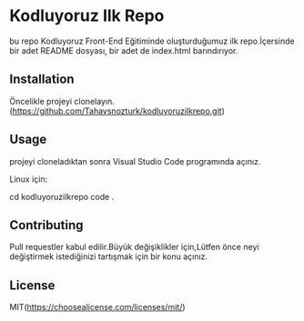 # Kodluyoruz Ilk Repo

bu repo Kodluyoruz Front-End Eğitiminde oluşturduğumuz ilk repo.İçersinde bir adet
README dosyası, bir adet de index.html barındırıyor.


## Installation

Öncelikle projeyi clonelayın.(https://github.com/Tahaysnozturk/kodluyoruzilkrepo.git)


## Usage

projeyi cloneladıktan sonra Visual Studio Code programında açınız.


Linux için:

cd kodluyoruzilkrepo
code .


## Contributing

Pull requestler kabul edilir.Büyük değişiklikler için,Lütfen önce neyi değiştirmek
istediğinizi tartışmak için bir konu açınız.


## License

MIT(https://choosealicense.com/licenses/mit/)